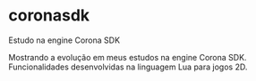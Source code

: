 # coronasdk
Estudo na engine Corona SDK

Mostrando a evolução em meus estudos na engine Corona SDK. Funcionalidades desenvolvidas na linguagem Lua para jogos 2D.
